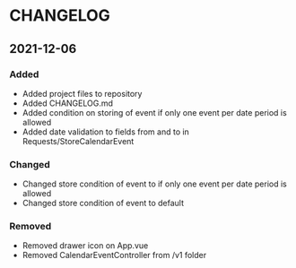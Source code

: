 # CHANGELOG

## 2021-12-06

### Added
- Added project files to repository
- Added CHANGELOG.md
- Added condition on storing of event if only one event per date period is allowed
- Added date validation to fields from and to in Requests/StoreCalendarEvent

### Changed
- Changed store condition of event to if only one event per date period is allowed
- Changed store condition of event to default

### Removed
- Removed drawer icon on App.vue
- Removed CalendarEventController from /v1 folder